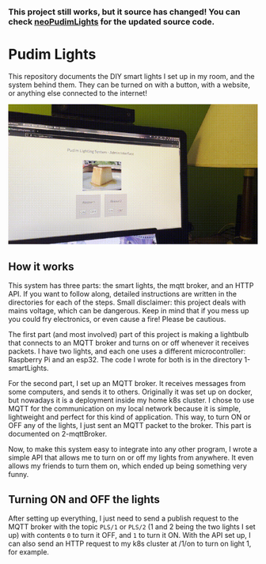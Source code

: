 ### This project still works, but it source has changed! You can check [neoPudimLights](https://github.com/LeRenner/neoPudimLights) for the updated source code.

# Pudim Lights

This repository documents the DIY smart lights I set up in my room, and the system behind them. They can be turned on with a button, with a website, or anything else connected to the internet! 

![Demonstration gif](./demonstration.gif)

## How it works

This system has three parts: the smart lights, the mqtt broker, and an HTTP API. If you want to follow along, detailed instructions are written in the directories for each of the steps. Small disclaimer: this project deals with mains voltage, which can be dangerous. Keep in mind that if you mess up you could fry electronics, or even cause a fire! Please be cautious.

The first part (and most involved) part of this project is making a lightbulb that connects to an MQTT broker and turns on or off whenever it receives packets. I have two lights, and each one uses a different microcontroller: Raspberry Pi and an esp32. The code I wrote for both is in the directory 1-smartLights.

For the second part, I set up an MQTT broker. It receives messages from some computers, and sends it to others. Originally it was set up on docker, but nowadays it is a deployment inside my home k8s cluster. I chose to use MQTT for the communication on my local network because it is simple, lightweight and perfect for this kind of application. This way, to turn ON or OFF any of the lights, I just sent an MQTT packet to the broker. This part is documented on 2-mqttBroker.

Now, to make this system easy to integrate into any other program, I wrote a simple API that allows me to turn on or off my lights from anywhere. It even allows my friends to turn them on, which ended up being something very funny.

## Turning ON and OFF the lights

After setting up everything, I just need to send a publish request to the MQTT broker with the topic `PLS/1` or `PLS/2` (1 and 2 being the two lights I set up) with contents `0` to turn it OFF, and `1` to turn it ON. With the API set up, I can also send an HTTP request to my k8s cluster at /1/on to turn on light 1, for example.
